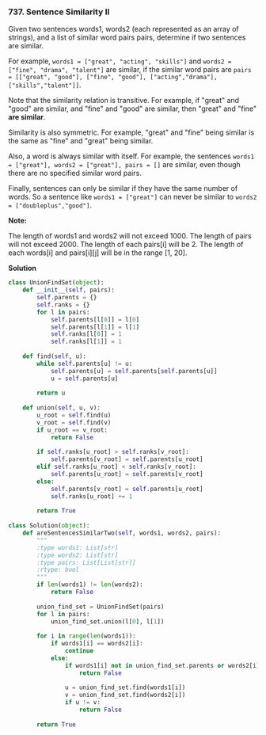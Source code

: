 ### 737. Sentence Similarity II

Given two sentences words1, words2 (each represented as an array of strings), and a list of similar word pairs pairs, determine if two sentences are similar.

For example, `words1 = ["great", "acting", "skills"]` and `words2 = ["fine", "drama", "talent"]` are similar, if the similar word pairs are `pairs = [["great", "good"], ["fine", "good"], ["acting","drama"], ["skills","talent"]]`.

Note that the similarity relation is transitive. For example, if "great" and "good" are similar, and "fine" and "good" are similar, then "great" and "fine" **are similar**.

Similarity is also symmetric. For example, "great" and "fine" being similar is the same as "fine" and "great" being similar.

Also, a word is always similar with itself. For example, the sentences `words1 = ["great"], words2 = ["great"], pairs = []` are similar, even though there are no specified similar word pairs.

Finally, sentences can only be similar if they have the same number of words. So a sentence like `words1 = ["great"]` can never be similar to `words2 = ["doubleplus","good"]`.

**Note:**

The length of words1 and words2 will not exceed 1000.
The length of pairs will not exceed 2000.
The length of each pairs[i] will be 2.
The length of each words[i] and pairs[i][j] will be in the range [1, 20].

**Solution**
```Python
class UnionFindSet(object):
    def __init__(self, pairs):
        self.parents = {}
        self.ranks = {}
        for l in pairs:
            self.parents[l[0]] = l[0]
            self.parents[l[1]] = l[1]
            self.ranks[l[0]] = 1
            self.ranks[l[1]] = 1
    
    def find(self, u):
        while self.parents[u] != u:
            self.parents[u] = self.parents[self.parents[u]]
            u = self.parents[u]
        
        return u
    
    def union(self, u, v):
        u_root = self.find(u)
        v_root = self.find(v)
        if u_root == v_root:
            return False
        
        if self.ranks[u_root] > self.ranks[v_root]:
            self.parents[v_root] = self.parents[u_root]
        elif self.ranks[u_root] < self.ranks[v_root]:
            self.parents[u_root] = self.parents[v_root]
        else:
            self.parents[v_root] = self.parents[u_root]
            self.ranks[u_root] += 1
        
        return True
    
class Solution(object):
    def areSentencesSimilarTwo(self, words1, words2, pairs):
        """
        :type words1: List[str]
        :type words2: List[str]
        :type pairs: List[List[str]]
        :rtype: bool
        """
        if len(words1) != len(words2):
            return False
        
        union_find_set = UnionFindSet(pairs)
        for l in pairs:
            union_find_set.union(l[0], l[1])
        
        for i in range(len(words1)):
            if words1[i] == words2[i]:
                continue
            else:
                if words1[i] not in union_find_set.parents or words2[i] not in union_find_set.parents:
                    return False
                
                u = union_find_set.find(words1[i])
                v = union_find_set.find(words2[i])
                if u != v:
                    return False
        
        return True
```